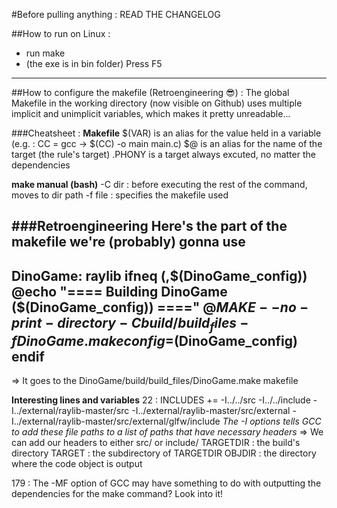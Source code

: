 #Before pulling anything : READ THE CHANGELOG

##How to run on Linux : 
- run make 
- (the exe is in bin folder) Press F5 

---

##How to configure the makefile (Retroengineering 😎) :
The global Makefile in the working directory (now visible on Github) uses multiple implicit and unimplicit variables, which makes it pretty unreadable...

###Cheatsheet :
**Makefile**
$(VAR) is an alias for the value held in a variable (e.g. : CC = gcc -> $(CC) -o main main.c)
$@ is an alias for the name of the target (the rule's target)
.PHONY is a target always excuted, no matter the dependencies

**make manual (bash)**
-C dir : before executing the rest of the command, moves to dir path
-f file : specifies the makefile used

###Retroengineering
Here's the part of the makefile we're (probably) gonna use
---
DinoGame: raylib
ifneq (,$(DinoGame_config))
	@echo "==== Building DinoGame ($(DinoGame_config)) ===="
	@${MAKE} --no-print-directory -C build/build_files -f DinoGame.make config=$(DinoGame_config)
endif
---
=> It goes to the DinoGame/build/build_files/DinoGame.make makefile

**Interesting lines and variables**
22 : INCLUDES += -I../../src -I../../include -I../external/raylib-master/src -I../external/raylib-master/src/external -I../external/raylib-master/src/external/glfw/include
*The -I options tells GCC to add these file paths to a list of paths that have necessary headers*
=> We can add our headers to either src/ or include/
TARGETDIR : the build's directory
TARGET : the subdirectory of TARGETDIR
OBJDIR : the directory where the code object is output

179 : The -MF option of GCC may have something to do with outputting the dependencies for the make command? Look into it!